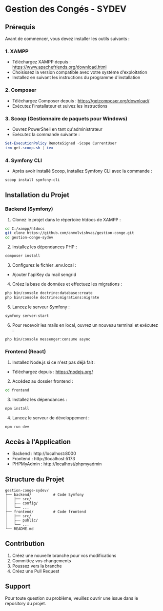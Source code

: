 # Gestion des Congés - SYDEV

## Prérequis

Avant de commencer, vous devez installer les outils suivants :

### 1. XAMPP
- Téléchargez XAMPP depuis : https://www.apachefriends.org/download.html
- Choisissez la version compatible avec votre système d'exploitation
- Installez en suivant les instructions du programme d'installation

### 2. Composer
- Téléchargez Composer depuis : https://getcomposer.org/download/
- Exécutez l'installateur et suivez les instructions

### 3. Scoop (Gestionnaire de paquets pour Windows)
- Ouvrez PowerShell en tant qu'administrateur
- Exécutez la commande suivante :
```powershell
Set-ExecutionPolicy RemoteSigned -Scope CurrentUser
irm get.scoop.sh | iex
```

### 4. Symfony CLI
- Après avoir installé Scoop, installez Symfony CLI avec la commande :
```powershell
scoop install symfony-cli
```

## Installation du Projet

### Backend (Symfony)

1. Clonez le projet dans le répertoire htdocs de XAMPP :
```bash
cd C:/xampp/htdocs
git clone https://github.com/anmolvishvas/gestion-conge.git
cd gestion-conge-sydev
```

2. Installez les dépendances PHP :
```bash
composer install
```

3. Configurez le fichier .env.local :
- Ajouter l'apiKey du mail sengrid

4. Créez la base de données et effectuez les migrations :
```bash
php bin/console doctrine:database:create
php bin/console doctrine:migrations:migrate
```

5. Lancez le serveur Symfony :
```bash
symfony server:start
```

6. Pour recevoir les mails en local, ouvrez un nouveau terminal et exécutez :
```bash
php bin/console messenger:consume async
```

### Frontend (React)

1. Installez Node.js si ce n'est pas déjà fait :
- Téléchargez depuis : https://nodejs.org/

2. Accédez au dossier frontend :
```bash
cd frontend
```

3. Installez les dépendances :
```bash
npm install
```

4. Lancez le serveur de développement :
```bash
npm run dev
```

## Accès à l'Application

- Backend : http://localhost:8000
- Frontend : http://localhost:5173
- PHPMyAdmin : http://localhost/phpmyadmin

## Structure du Projet

```
gestion-conge-sydev/
├── backend/          # Code Symfony
│   ├── src/
│   ├── config/
│   └── ...
├── frontend/         # Code frontend
│   ├── src/
│   ├── public/
│   └── ...
└── README.md
```

## Contribution

1. Créez une nouvelle branche pour vos modifications
2. Committez vos changements
3. Poussez vers la branche
4. Créez une Pull Request

## Support

Pour toute question ou problème, veuillez ouvrir une issue dans le repository du projet. 